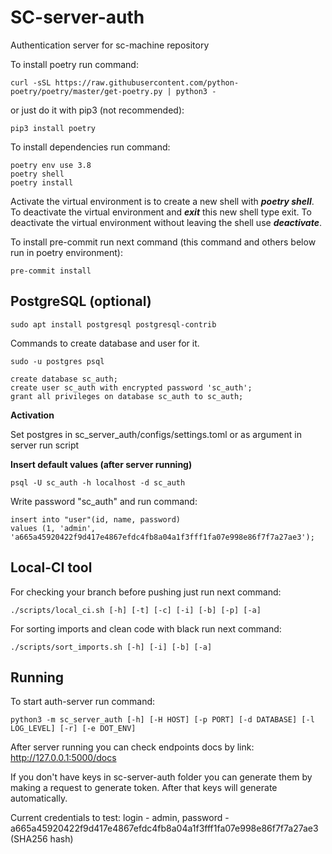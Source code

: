 # SC-server-auth

Authentication server for sc-machine repository

To install poetry run command:

```shell
curl -sSL https://raw.githubusercontent.com/python-poetry/poetry/master/get-poetry.py | python3 - 
```

or just do it with pip3 (not recommended):

```shell
pip3 install poetry
```

To install dependencies run command:

```shell
poetry env use 3.8
poetry shell
poetry install
```

Activate the virtual environment is to create a new shell with **_poetry shell_**.
To deactivate the virtual environment and **_exit_** this new shell type exit.
To deactivate the virtual environment without leaving the shell use **_deactivate_**.

To install pre-commit run next command (this command and others below run in poetry environment):

```shell
pre-commit install
```

## PostgreSQL (optional)

```shell
sudo apt install postgresql postgresql-contrib
```

Commands to create database and user for it.

```shell
sudo -u postgres psql
```

```postgresql
create database sc_auth;
create user sc_auth with encrypted password 'sc_auth';
grant all privileges on database sc_auth to sc_auth;
```

**Activation**

Set postgres in sc_server_auth/configs/settings.toml or as argument in server run script

**Insert default values (after server running)**

```shell
psql -U sc_auth -h localhost -d sc_auth
```

Write password "sc_auth" and run command:

```postgresql
insert into "user"(id, name, password)
values (1, 'admin', 'a665a45920422f9d417e4867efdc4fb8a04a1f3fff1fa07e998e86f7f7a27ae3');
```

## Local-CI tool

For checking your branch before pushing just run next command:

```shell
./scripts/local_ci.sh [-h] [-t] [-c] [-i] [-b] [-p] [-a]
```

For sorting imports and clean code with black run next command:

```shell
./scripts/sort_imports.sh [-h] [-i] [-b] [-a]
```

## Running

To start auth-server run command:

```shell
python3 -m sc_server_auth [-h] [-H HOST] [-p PORT] [-d DATABASE] [-l LOG_LEVEL] [-r] [-e DOT_ENV]
```

After server running you can check endpoints docs by link: http://127.0.0.1:5000/docs

If you don't have keys in sc-server-auth folder you can generate them by making a request to generate token. After that
keys will generate automatically.

Current credentials to test:
login - admin, password - a665a45920422f9d417e4867efdc4fb8a04a1f3fff1fa07e998e86f7f7a27ae3 (SHA256 hash)
